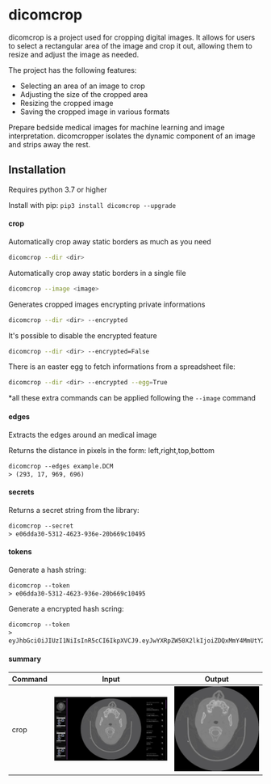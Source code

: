 # dicomcrop

dicomcrop is a project used for cropping digital images. It allows for users to select a rectangular area of the image and crop it out, allowing them to resize and adjust the image as needed.

The project has the following features:

- Selecting an area of an image to crop
- Adjusting the size of the cropped area
- Resizing the cropped image
- Saving the cropped image in various formats

Prepare bedside medical images for machine learning and image interpretation. dicomcropper isolates the dynamic component of an image and strips away the rest.

## Installation

Requires python 3.7 or higher

Install with pip: ```pip3 install dicomcrop --upgrade```


#### crop

Automatically crop away static borders as much as you need
```bash
dicomcrop --dir <dir>
```

Automatically crop away static borders in a single file
```bash
dicomcrop --image <image>
```

Generates cropped images encrypting private informations
```bash
dicomcrop --dir <dir> --encrypted
```

It's possible to disable the encrypted feature

```bash
dicomcrop --dir <dir> --encrypted=False
```

There is an easter egg to fetch informations from a spreadsheet file:

```bash
dicomcrop --dir <dir> --encrypted --egg=True
```

*all these extra commands can be applied following the `--image` command

#### edges

Extracts the edges around an medical image

Returns the distance in pixels in the form:
left,right,top,bottom

```shell
dicomcrop --edges example.DCM
> (293, 17, 969, 696)
```

#### secrets

Returns a secret string from the library:

```shell
dicomcrop --secret
> e06dda30-5312-4623-936e-20b669c10495
```

#### tokens

Generate a hash string:

```shell
dicomcrop --token
> e06dda30-5312-4623-936e-20b669c10495
```

Generate a encrypted hash scring:

```shell
dicomcrop --token
> eyJhbGciOiJIUzI1NiIsInR5cCI6IkpXVCJ9.eyJwYXRpZW50X2lkIjoiZDQxMmY4MmUtY2U5Ni00MTg4LWEwZTktNWFmMTIzYTlkMDZlIn0._xhyeXCoaboKH8rqvzKCWa6Zg7ne9bjSHn58c91aLCc
```

#### summary

Command | Input | Output
------- | ----- | ------
crop | ![Input](./examples/sample.jpg) | ![Out](./examples/output.jpg)
